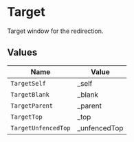 # Target

Target window for the redirection.


## Values

| Name                | Value               |
| ------------------- | ------------------- |
| `TargetSelf`        | _self               |
| `TargetBlank`       | _blank              |
| `TargetParent`      | _parent             |
| `TargetTop`         | _top                |
| `TargetUnfencedTop` | _unfencedTop        |